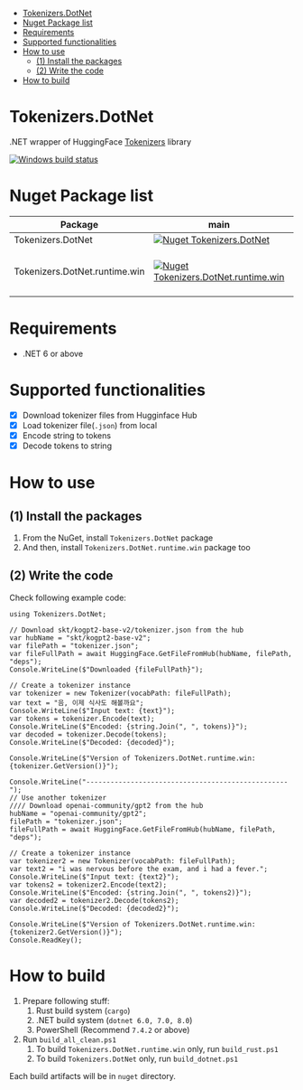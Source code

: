 - [Tokenizers.DotNet](#tokenizersdotnet)
- [Nuget Package list](#nuget-package-list)
- [Requirements](#requirements)
- [Supported functionalities](#supported-functionalities)
- [How to use](#how-to-use)
  - [(1) Install the packages](#1-install-the-packages)
  - [(2) Write the code](#2-write-the-code)
- [How to build](#how-to-build)

# Tokenizers.DotNet

.NET wrapper of HuggingFace [Tokenizers](https://github.com/huggingface/tokenizers) library  

[![Windows build status](https://github.com/sappho192/Tokenizers.DotNet/actions/workflows/build_windows.yml/badge.svg)](https://github.com/sappho192/Tokenizers.DotNet/actions/workflows/build_windows.yml)  

# Nuget Package list

| Package                       | main                                                                                                              | Description                     |
| ----------------------------- | ----------------------------------------------------------------------------------------------------------------- | ------------------------------- |
| Tokenizers.DotNet             | [![Nuget Tokenizers.DotNet](https://img.shields.io/nuget/v/Tokenizers.DotNet.svg?style=flat)](https://www.nuget.org/packages/Tokenizers.DotNet/)                         | Core library                    |
| Tokenizers.DotNet.runtime.win | [![Nuget Tokenizers.DotNet.runtime.win](https://img.shields.io/nuget/v/Tokenizers.DotNet.runtime.win.svg?style=flat)](https://www.nuget.org/packages/Tokenizers.DotNet.runtime.win/) | Native bindings for windows x64 |

# Requirements

- .NET 6 or above

# Supported functionalities

* [X] Download tokenizer files from Hugginface Hub
* [X] Load tokenizer file(`.json`) from local
* [X] Encode string to tokens
* [X] Decode tokens to string

# How to use

## (1) Install the packages

1. From the NuGet, install `Tokenizers.DotNet` package
2. And then, install `Tokenizers.DotNet.runtime.win` package too

## (2) Write the code

Check following example code:

```CSharp
using Tokenizers.DotNet;

// Download skt/kogpt2-base-v2/tokenizer.json from the hub
var hubName = "skt/kogpt2-base-v2";
var filePath = "tokenizer.json";
var fileFullPath = await HuggingFace.GetFileFromHub(hubName, filePath, "deps");
Console.WriteLine($"Downloaded {fileFullPath}");

// Create a tokenizer instance
var tokenizer = new Tokenizer(vocabPath: fileFullPath);
var text = "음, 이제 식사도 해볼까요";
Console.WriteLine($"Input text: {text}");
var tokens = tokenizer.Encode(text);
Console.WriteLine($"Encoded: {string.Join(", ", tokens)}");
var decoded = tokenizer.Decode(tokens);
Console.WriteLine($"Decoded: {decoded}");

Console.WriteLine($"Version of Tokenizers.DotNet.runtime.win: {tokenizer.GetVersion()}");

Console.WriteLine("--------------------------------------------------");
// Use another tokenizer
//// Download openai-community/gpt2 from the hub
hubName = "openai-community/gpt2";
filePath = "tokenizer.json";
fileFullPath = await HuggingFace.GetFileFromHub(hubName, filePath, "deps");

// Create a tokenizer instance
var tokenizer2 = new Tokenizer(vocabPath: fileFullPath);
var text2 = "i was nervous before the exam, and i had a fever.";
Console.WriteLine($"Input text: {text2}");
var tokens2 = tokenizer2.Encode(text2);
Console.WriteLine($"Encoded: {string.Join(", ", tokens2)}");
var decoded2 = tokenizer2.Decode(tokens2);
Console.WriteLine($"Decoded: {decoded2}");

Console.WriteLine($"Version of Tokenizers.DotNet.runtime.win: {tokenizer2.GetVersion()}");
Console.ReadKey();
```

# How to build

1. Prepare following stuff:
   1.  Rust build system (`cargo`)
   2.  .NET build system (`dotnet 6.0, 7.0, 8.0`)
   3.  PowerShell (Recommend `7.4.2` or above)
2. Run `build_all_clean.ps1`
   1. To build `Tokenizers.DotNet.runtime.win` only, run `build_rust.ps1`
   2. To build `Tokenizers.DotNet` only, run `build_dotnet.ps1`

Each build artifacts will be in `nuget` directory.  

